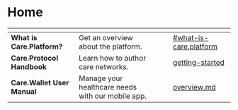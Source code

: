 # Home

<table data-view="cards"><thead><tr><th></th><th></th><th></th><th data-hidden data-card-cover data-type="files"></th><th data-hidden data-card-target data-type="content-ref"></th></tr></thead><tbody><tr><td><strong>What is Care.Platform?</strong></td><td>Get an overview about the platform.</td><td></td><td></td><td><a href="platform-overview/introduction.md#what-is-care.platform">#what-is-care.platform</a></td></tr><tr><td><strong>Care.Protocol Handbook</strong></td><td>Learn how to author care networks.</td><td></td><td></td><td><a href="care.protocol-handbook/getting-started/">getting-started</a></td></tr><tr><td><strong>Care.Wallet User Manual</strong></td><td>Manage your healthcare needs with our mobile app.</td><td></td><td></td><td><a href="care.wallet-user-manual/overview.md">overview.md</a></td></tr></tbody></table>
